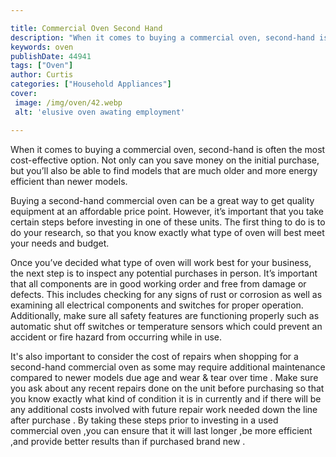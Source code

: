 ```yaml
---

title: Commercial Oven Second Hand
description: "When it comes to buying a commercial oven, second-hand is often the most cost-effective option. Not only can you save money on the...see more"
keywords: oven
publishDate: 44941
tags: ["Oven"]
author: Curtis
categories: ["Household Appliances"]
cover: 
 image: /img/oven/42.webp
 alt: 'elusive oven awating employment'

---
```


When it comes to buying a commercial oven, second-hand is often the most cost-effective option. Not only can you save money on the initial purchase, but you’ll also be able to find models that are much older and more energy efficient than newer models. 

Buying a second-hand commercial oven can be a great way to get quality equipment at an affordable price point. However, it’s important that you take certain steps before investing in one of these units. The first thing to do is to do your research, so that you know exactly what type of oven will best meet your needs and budget. 

Once you’ve decided what type of oven will work best for your business, the next step is to inspect any potential purchases in person. It’s important that all components are in good working order and free from damage or defects. This includes checking for any signs of rust or corrosion as well as examining all electrical components and switches for proper operation. Additionally, make sure all safety features are functioning properly such as automatic shut off switches or temperature sensors which could prevent an accident or fire hazard from occurring while in use. 

It's also important to consider the cost of repairs when shopping for a second-hand commercial oven as some may require additional maintenance compared to newer models due age and wear & tear over time . Make sure you ask about any recent repairs done on the unit before purchasing so that you know exactly what kind of condition it is in currently and if there will be any additional costs involved with future repair work needed down the line after purchase . By taking these steps prior to investing in a used commercial oven ,you can ensure that it will last longer ,be more efficient ,and provide better results than if purchased brand new .
